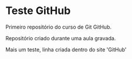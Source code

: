 # Teste GitHub
 Primeiro repositório do curso de Git GitHub.

 Repositório criado durante uma aula gravada.
 
 Mais um teste, linha criada dentro do site 'GitHub'
